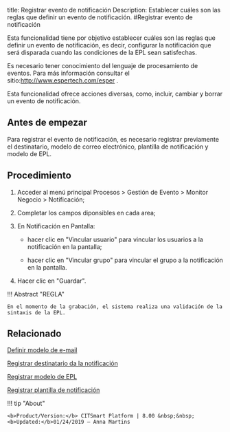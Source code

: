 title: Registrar evento de notificación
Description: Establecer cuáles son las reglas que definir un evento de notificación.
#Registrar evento de notificación

Esta funcionalidad tiene por objetivo establecer cuáles son las reglas que
definir un evento de notificación, es decir, configurar la notificación que será
disparada cuando las condiciones de la EPL sean satisfechas.

Es necesario tener conocimiento del lenguaje de procesamiento de eventos. Para
más información consultar el sitio:<http://www.espertech.com/esper> .

Esta funcionalidad ofrece acciones diversas, como, incluir, cambiar y borrar un
evento de notificación.

Antes de empezar
--------------------

Para registrar el evento de notificación, es necesario registrar previamente el
destinatario, modelo de correo electrónico, plantilla de notificación y modelo
de EPL.

Procedimiento
-----------------

1.  Acceder al menú principal Procesos \> Gestión de Evento \> Monitor Negocio
    \> Notificación;

2.  Completar los campos diponsibles en cada area;

3.  En Notificación en Pantalla:

    -   hacer clic en "Vincular usuario" para vincular los usuarios a la
      notificación en la pantalla;

    -   hacer clic en "Vincular grupo" para vincular el grupo a la notificación en
      la pantalla.  

4.  Hacer clic en "Guardar".

!!! Abstract "REGLA"

    En el momento de la grabación, el sistema realiza una validación de la sintaxis de la EPL.


Relacionado
-----------

[Definir modelo de e-mail](/es-es/citsmart-platform-8/platform-administration/email-settings/email-templates-configure-email-template.html)

[Registrar destinatario da la notificación](/es-es/citsmart-platform-8/processes/event/configuration/register-notification-recipient.html)

[Registrar modelo de EPL](/es-es/citsmart-platform-8/processes/event/configuration/register-epl-template.html)

[Registrar plantilla de notificación](/es-es/citsmart-platform-8/additional-features/communication-and-notification/notification/configuration/template-create.html)

!!! tip "About"

    <b>Product/Version:</b> CITSmart Platform | 8.00 &nbsp;&nbsp;
    <b>Updated:</b>01/24/2019 – Anna Martins
